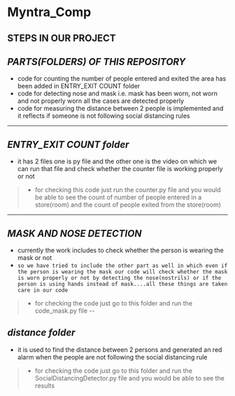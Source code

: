 # Myntra_Comp
## **STEPS IN OUR PROJECT**
*PARTS(FOLDERS) OF THIS REPOSITORY*
---
* code for counting the number of people entered and exited the area has been added in ENTRY_EXIT COUNT folder
* code for detecting nose and mask i.e. mask has been worn, not worn and not properly worn all the cases are detected properly
* code for measuring the distance between 2 people is implemented and it reflects if someone is not following social distancing rules
---
## *ENTRY_EXIT COUNT folder*

* it has 2 files one is py file and the other one is the video on which we can run that file and check whether the counter file is working properly or not
> * for checking this code just run the counter.py file and you would be able to see the count of number of people entered in a store(room) and the count of people exited from the store(room)
---
## *MASK AND NOSE DETECTION*
* currently the work includes to check whether the person is wearing the mask or not
* ``` so we have tried to include the other part as well in which even if the person is wearing the mask our code will check whether the mask is worn properly or not by detecting the nose(nostrils) or if the person is using hands instead of mask....all these things are taken care in our code ```
> * for checking the code just go to this folder and run the code_mask.py file
--
## *distance folder*
* it is used to find the distance between 2 persons and generated an red alarm when the people are not following the social distancing rule
> * for checking the code just go to this folder and run the SocialDistancingDetector.py file and you would be able to see the results

